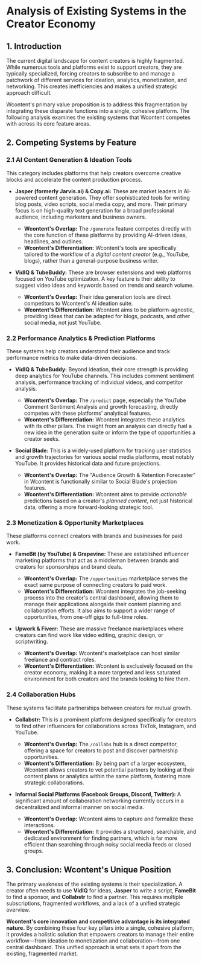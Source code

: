 
# Analysis of Existing Systems in the Creator Economy

## 1. Introduction

The current digital landscape for content creators is highly fragmented. While numerous tools and platforms exist to support creators, they are typically specialized, forcing creators to subscribe to and manage a patchwork of different services for ideation, analytics, monetization, and networking. This creates inefficiencies and makes a unified strategic approach difficult.

Wcontent's primary value proposition is to address this fragmentation by integrating these disparate functions into a single, cohesive platform. The following analysis examines the existing systems that Wcontent competes with across its core feature areas.

## 2. Competing Systems by Feature

### 2.1 AI Content Generation & Ideation Tools

This category includes platforms that help creators overcome creative blocks and accelerate the content production process.

*   **Jasper (formerly Jarvis.ai) & Copy.ai:** These are market leaders in AI-powered content generation. They offer sophisticated tools for writing blog posts, video scripts, social media copy, and more. Their primary focus is on high-quality text generation for a broad professional audience, including marketers and business owners.
    *   **Wcontent's Overlap:** The `/generate` feature competes directly with the core function of these platforms by providing AI-driven ideas, headlines, and outlines.
    *   **Wcontent's Differentiation:** Wcontent's tools are specifically tailored to the workflow of a *digital content creator* (e.g., YouTube, blogs), rather than a general-purpose business writer.

*   **VidIQ & TubeBuddy:** These are browser extensions and web platforms focused on YouTube optimization. A key feature is their ability to suggest video ideas and keywords based on trends and search volume.
    *   **Wcontent's Overlap:** Their idea generation tools are direct competitors to Wcontent's AI ideation suite.
    *   **Wcontent's Differentiation:** Wcontent aims to be platform-agnostic, providing ideas that can be adapted for blogs, podcasts, and other social media, not just YouTube.

### 2.2 Performance Analytics & Prediction Platforms

These systems help creators understand their audience and track performance metrics to make data-driven decisions.

*   **VidIQ & TubeBuddy:** Beyond ideation, their core strength is providing deep analytics for YouTube channels. This includes comment sentiment analysis, performance tracking of individual videos, and competitor analysis.
    *   **Wcontent's Overlap:** The `/predict` page, especially the YouTube Comment Sentiment Analysis and growth forecasting, directly competes with these platforms' analytical features.
    *   **Wcontent's Differentiation:** Wcontent integrates these analytics with its other pillars. The insight from an analysis can directly fuel a new idea in the generation suite or inform the type of opportunities a creator seeks.

*   **Social Blade:** This is a widely-used platform for tracking user statistics and growth trajectories for various social media platforms, most notably YouTube. It provides historical data and future projections.
    *   **Wcontent's Overlap:** The "Audience Growth & Retention Forecaster" in Wcontent is functionally similar to Social Blade's projection features.
    *   **Wcontent's Differentiation:** Wcontent aims to provide *actionable* predictions based on a creator's *planned content*, not just historical data, offering a more forward-looking strategic tool.

### 2.3 Monetization & Opportunity Marketplaces

These platforms connect creators with brands and businesses for paid work.

*   **FameBit (by YouTube) & Grapevine:** These are established influencer marketing platforms that act as a middleman between brands and creators for sponsorships and brand deals.
    *   **Wcontent's Overlap:** The `/opportunities` marketplace serves the exact same purpose of connecting creators to paid work.
    *   **Wcontent's Differentiation:** Wcontent integrates the job-seeking process into the creator's central dashboard, allowing them to manage their applications alongside their content planning and collaboration efforts. It also aims to support a wider range of opportunities, from one-off gigs to full-time roles.

*   **Upwork & Fiverr:** These are massive freelance marketplaces where creators can find work like video editing, graphic design, or scriptwriting.
    *   **Wcontent's Overlap:** Wcontent's marketplace can host similar freelance and contract roles.
    *   **Wcontent's Differentiation:** Wcontent is exclusively focused on the creator economy, making it a more targeted and less saturated environment for both creators and the brands looking to hire them.

### 2.4 Collaboration Hubs

These systems facilitate partnerships between creators for mutual growth.

*   **Collabstr:** This is a prominent platform designed specifically for creators to find other influencers for collaborations across TikTok, Instagram, and YouTube.
    *   **Wcontent's Overlap:** The `/collabs` hub is a direct competitor, offering a space for creators to post and discover partnership opportunities.
    *   **Wcontent's Differentiation:** By being part of a larger ecosystem, Wcontent allows creators to vet potential partners by looking at their content plans or analytics within the same platform, fostering more strategic collaborations.

*   **Informal Social Platforms (Facebook Groups, Discord, Twitter):** A significant amount of collaboration networking currently occurs in a decentralized and informal manner on social media.
    *   **Wcontent's Overlap:** Wcontent aims to capture and formalize these interactions.
    *   **Wcontent's Differentiation:** It provides a structured, searchable, and dedicated environment for finding partners, which is far more efficient than searching through noisy social media feeds or closed groups.

## 3. Conclusion: Wcontent's Unique Position

The primary weakness of the existing systems is their specialization. A creator often needs to use **VidIQ** for ideas, **Jasper** to write a script, **FameBit** to find a sponsor, and **Collabstr** to find a partner. This requires multiple subscriptions, fragmented workflows, and a lack of a unified strategic overview.

**Wcontent's core innovation and competitive advantage is its integrated nature.** By combining these four key pillars into a single, cohesive platform, it provides a holistic solution that empowers creators to manage their entire workflow—from ideation to monetization and collaboration—from one central dashboard. This unified approach is what sets it apart from the existing, fragmented market.
